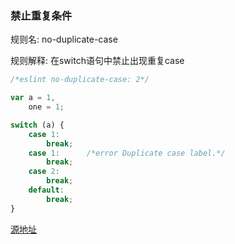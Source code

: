 ### 禁止重复条件
规则名: no-duplicate-case

规则解释: 在switch语句中禁止出现重复case

```js
/*eslint no-duplicate-case: 2*/

var a = 1,
    one = 1;

switch (a) {
    case 1:
        break;
    case 1:      /*error Duplicate case label.*/
        break;
    case 2:
        break;
    default:
        break;
}

```

[源地址](http://eslint.org/docs/rules/no-duplicate-case)
